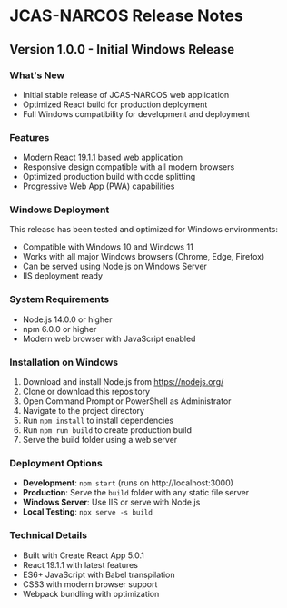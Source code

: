 # JCAS-NARCOS Release Notes

## Version 1.0.0 - Initial Windows Release

### What's New
- Initial stable release of JCAS-NARCOS web application
- Optimized React build for production deployment
- Full Windows compatibility for development and deployment

### Features
- Modern React 19.1.1 based web application
- Responsive design compatible with all modern browsers
- Optimized production build with code splitting
- Progressive Web App (PWA) capabilities

### Windows Deployment
This release has been tested and optimized for Windows environments:
- Compatible with Windows 10 and Windows 11
- Works with all major Windows browsers (Chrome, Edge, Firefox)
- Can be served using Node.js on Windows Server
- IIS deployment ready

### System Requirements
- Node.js 14.0.0 or higher
- npm 6.0.0 or higher
- Modern web browser with JavaScript enabled

### Installation on Windows
1. Download and install Node.js from https://nodejs.org/
2. Clone or download this repository
3. Open Command Prompt or PowerShell as Administrator
4. Navigate to the project directory
5. Run `npm install` to install dependencies
6. Run `npm run build` to create production build
7. Serve the build folder using a web server

### Deployment Options
- **Development**: `npm start` (runs on http://localhost:3000)
- **Production**: Serve the `build` folder with any static file server
- **Windows Server**: Use IIS or serve with Node.js
- **Local Testing**: `npx serve -s build`

### Technical Details
- Built with Create React App 5.0.1
- React 19.1.1 with latest features
- ES6+ JavaScript with Babel transpilation
- CSS3 with modern browser support
- Webpack bundling with optimization